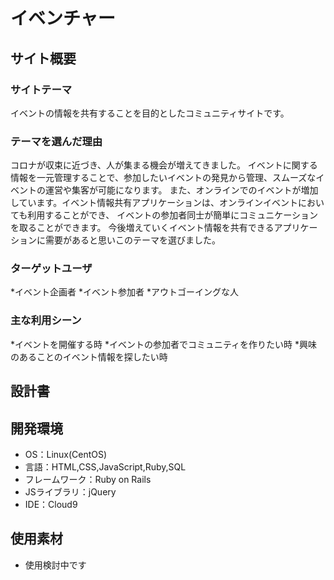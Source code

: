 # イベンチャー

## サイト概要
### サイトテーマ
イベントの情報を共有することを目的としたコミュニティサイトです。

### テーマを選んだ理由
コロナが収束に近づき、人が集まる機会が増えてきました。
イベントに関する情報を一元管理することで、参加したいイベントの発見から管理、スムーズなイベントの運営や集客が可能になります。
また、オンラインでのイベントが増加しています。イベント情報共有アプリケーションは、オンラインイベントにおいても利用することができ、
イベントの参加者同士が簡単にコミュニケーションを取ることができます。
今後増えていくイベント情報を共有できるアプリケーションに需要があると思いこのテーマを選びました。

### ターゲットユーザ
*イベント企画者
*イベント参加者
*アウトゴーイングな人

### 主な利用シーン
*イベントを開催する時
*イベントの参加者でコミュニティを作りたい時
*興味のあることのイベント情報を探したい時

## 設計書


## 開発環境
- OS：Linux(CentOS)
- 言語：HTML,CSS,JavaScript,Ruby,SQL
- フレームワーク：Ruby on Rails
- JSライブラリ：jQuery
- IDE：Cloud9

## 使用素材
- 使用検討中です